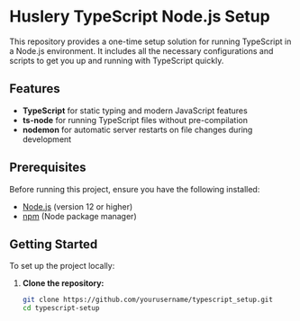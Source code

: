 # Huslery TypeScript Node.js Setup

This repository provides a one-time setup solution for running TypeScript in a Node.js environment. It includes all the necessary configurations and scripts to get you up and running with TypeScript quickly.

## Features
- **TypeScript** for static typing and modern JavaScript features
- **ts-node** for running TypeScript files without pre-compilation
- **nodemon** for automatic server restarts on file changes during development

## Prerequisites
Before running this project, ensure you have the following installed:
- [Node.js](https://nodejs.org/) (version 12 or higher)
- [npm](https://www.npmjs.com/) (Node package manager)

## Getting Started

To set up the project locally:

1. **Clone the repository:**
   ```bash
   git clone https://github.com/yourusername/typescript_setup.git
   cd typescript-setup

